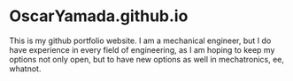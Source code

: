 # OscarYamada.github.io

This is my github portfolio website. I am a mechanical engineer, but I do have experience
in every field of engineering, as I am hoping to keep my options not only open, but to have
new options as well in mechatronics, ee, whatnot.